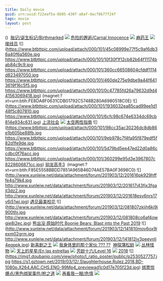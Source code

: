 ```yaml
---
title: Daily movie
guid: urn:uuid:f22eaf5a-8b05-430f-a8af-dacf8677f24f
tags: movie
layout: post
---
```


()
![]()
[胎记/诞生标记/Birthmarked](magnet:?xt=urn:btih:d89df801df1f4760845286514f78e432f8815ac8)
![](window.open('http:\/\/img.baidu.com.btba.xiaoeryi.com/upload/2018/11/26/369A455e238641.big.jpg'))
[危险的邂逅/Carnal Innocence](magnet:?xt=urn:btih:8501a1081dd4899b5e49ec7526e64195a19abcf3)
![](window.open('http:\/\/img.baidu.com.btba.xiaoeryi.com/upload/2019/03/13/53506-32u41186.big.jpg'))
[麻药王](magnet:?xt=urn:btih:CGZ2PZQL4UWNNPEKCJE3WD25GXA4ER5L)
![](http://gif-china.cc/uploads/allimg/190111/3f1c95586951fc56.jpg?h=250)
[接线员](magnet:?xt=urn:btih:FE8DA8F06361CDB092C5748B280A6980518C0E)
![](https://www.btbttpic.com/upload/attach/000/101/45c08999e77f5c9af6db36a40f6a560e.jpg
https://www.btbttpic.com/upload/attach/000/101/10f30f1f12cb82b64f11174bab84c9c9.jpg
https://www.btbttpic.com/upload/attach/000/101/360cc66508604cfddf1114d823497050.jpg
https://www.btbttpic.com/upload/attach/000/101/460de275e9dbe9a44f6413619f16c5f5.jpg
https://www.btbttpic.com/upload/attach/000/101/0c47785fd26a79632d9d441563069418.jpg)
(magnet:?xt=urn:btih:FE8DA8F0631CDB01792C5748B280A6980518C0E)
![](https://www.btbttpic.com/upload/attach/000/101/1936032ea85cad99ee1d148f5c807810.jpg
https://www.btbttpic.com/upload/attach/000/101/6cfc98c674e6334dc69cb814e934c631.jpg)
[上流社会](magnet:?xt=urn:btih:FE8DA8F0636CDB01792C5748B280A6980518C0E)
![](https://s2.ax1x.com/2019/02/28/kH9ZUU.jpg)
[太空两性指南](magnet:?xt=urn:btih:FE8DA8F06361DB01792C5748B280A6980518C0E)
![](https://www.btbttpic.com/upload/attach/000/101/98cc35ac30236dc8db86e1b605be88fb.jpg
https://www.btbttpic.com/upload/attach/000/101/9eb978c7f4fa95f879edf5f82d1fe9de.jpg
https://www.btbttpic.com/upload/attach/000/101/5d79bd5ee47ed22d0a86ccdbc0f76acc.jpg
https://www.btbttpic.com/upload/attach/000/101/360299e95d3e3967807c8228606871cc.jpg)
[驯龙高手3](magnet:?xt=urn:btih:FE8DA8F06361CDB01792C5748B280A6980518C0E)
![]()
(magnet:?xt=urn:btih:F85E5558BBDD7851A965B46D74AE57BA0F3698C0)
![](http://www.xunleiw.net/data/attachment/forum/201903/12/201616pk929hfffe4g79k4.jpg
http://www.xunleiw.net/data/attachment/forum/201903/12/201617i43fjx3fgajt3dz2.jpg
http://www.xunleiw.net/data/attachment/forum/201903/12/201618esy6nrs17y6i51wi.jpg)
[遇见最美校花](magnet:?xt=urn:btih:FB94A05310336A578EB4DC06398E61AE67BEF34E)
![](http://www.xunleiw.net/data/attachment/forum/201903/12/081807zkiih6kj9i900thi.jpg
http://www.xunleiw.net/data/attachment/forum/201903/12/081808co6af4owgie8i2ec.jpg)
[熊出没·原始时代 Boonie Bears: Blast into the Past 2019](magnet:?xt=urn:btih:2397737414fc7e7768c9abcdadb5623542232389)
![](http://www.xunleiw.net/data/attachment/forum/201903/12/141810mov6ox9iexm02grm.jpg
http://www.xunleiw.net/data/attachment/forum/201903/12/141812jy3peeynli4eqppk.jpg)
[新喜剧之王](magnet:?xt=urn:btih:CBC5992DF67193C0EF4E534893809F0F9678E8CE)
![](http://www.xunleiw.net/data/attachment/forum/201903/12/173547twtucwc80tn6t6xu.jpg)
[我身体里的那个家伙 ??? ??](magnet:?xt=urn:btih:99A8E147C0AF3FC6EBC574B6C4CBD0C810507A12)
![]()
[神探蒲松龄](magnet:?xt=urn:btih:D664C80D0524B6CCC64DA575376D7229CF4EF843)
![](http://www.xunleiw.net/data/attachment/forum/201903/12/172907b2tzs3s8ct2cllqq.jpg)
[丛林怪物](ed2k://|file|丛林怪物.720p.BD中字[最新电影www.77kyy.com](ED2000.COM).mp4|1380353972|76E9FA9F25B004503E4C451C6E09783E|h=WLZ5VOYQCCBYARDTJ7X2H4Q3VOPTZ4LO|/丛林怪物.720p.BD中字.mp4)
![](https://tu.66vod.net/2019/0372.jpg)
[天上的星星/En las estrellas](magnet:?xt=urn:btih:49bef06321b7f3fd4c4710aed573200ab0691b91)
![](window.open('http:\/\/img.baidu.com.btba.xiaoeryi.com/upload/2019/03/12/0x84124556l693.big.jpg'))
[芳龄十六/Level 16](magnet:?xt=urn:btih:cce81ea0af32aaa010f98f18ec399711cd65c97e)
![](window.open('http:\/\/img.baidu.com.btba.xiaoeryi.com/upload/2019/03/12/6385356dd61825.big.jpg'))
[2018](magnet:?xt=urn:btih:EAEDF0104AAD107955D642509A306198A476B9F0)
![](https://img1.doubanio.com/view/photo/l_ratio_poster/public/p2530527757.jpg
https://s1.gztown.net/2019/03/12/.Slaughterhouse.Rulez.2018.BD-1080p.X264.AAC.CHS.ENG-99Mp4_previewad1c0d17e705f23d.jpg)
[绑票惊爆点/黑色绑架事件/枪之道](magnet:?xt=urn:btih:4367b5e97d84406d191d39b8c2b6144f2c6098ef)
![](window.open('http:\/\/img.baidu.com.btba.xiaoeryi.com/upload/2014/11/01/dd0L0pqqh0qm.big.jpg'))
[再看我一眼/危情](magnet:?xt=urn:btih:6dce41a4e557db49fbd1014f26ecccf63b409d3f)
![](window.open('http:\/\/img.baidu.com.btba.xiaoeryi.com/upload/2014/10/31/tGwctcztGcw8.big.jpg'))
